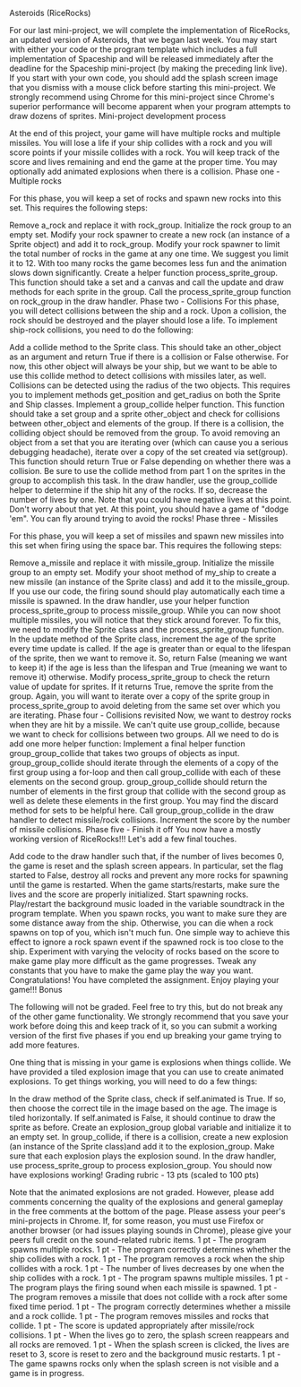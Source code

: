 Asteroids (RiceRocks)

For our last mini-project, we will complete the implementation of RiceRocks, an updated version of Asteroids,  that we began last week.  You may start with either your code or the program template which includes a full implementation of Spaceship and will be released immediately after the deadline for the Spaceship mini-project (by making the preceding link live).  If you start with your own code, you should add the splash screen image that you dismiss with a mouse click before starting this mini-project.  We strongly recommend using Chrome for this mini-project since Chrome's superior performance will become apparent when your program attempts to draw dozens of sprites.
Mini-project development process

At the end of this project, your game will have multiple rocks and multiple missiles.  You will lose a life if your ship collides with a rock and you will score points if your missile collides with a rock. You will keep track of the score and lives remaining and end the game at the proper time.  You may optionally add animated explosions when there is a collision.
Phase one -  Multiple rocks

For this phase, you will keep a set of rocks and spawn new rocks into this set.  This requires the following steps:

Remove a_rock and replace it with rock_group. Initialize the rock group to an empty set. Modify your rock spawner to create a new rock (an instance of a Sprite object) and add it to rock_group.
Modify your rock spawner to limit the total number of rocks in the game at any one time. We suggest you limit it to 12. With too many rocks the game becomes less fun and the animation slows down significantly.
Create a helper function process_sprite_group. This function should take a set and a canvas and call the update and draw methods for each sprite in the group.
Call the process_sprite_group function on rock_group in the draw handler.
Phase two - Collisions
For this phase, you will detect collisions between the ship and a rock. Upon a collision, the rock should be destroyed and the player should lose a life. To implement ship-rock collisions, you need to do the following:

Add a collide method to the Sprite class. This should take an other_object as an argument and return True if there is a collision or False otherwise. For now, this other object will always be your ship, but we want to be able to use this collide method to detect collisions with missiles later, as well. Collisions can be detected using the radius of the two objects. This requires you to implement methods get_position and get_radius on both the Sprite and Ship classes.
Implement a group_collide helper function. This function should take a set group and a sprite other_object and check for collisions between other_object and elements of the group. If there is a collision, the colliding object should be removed from the group. To avoid removing an object from a set that you are iterating over (which can cause you a serious debugging headache), iterate over a copy of the set created via set(group). This function should return True or False depending on whether there was a collision. Be sure to use the collide method from part 1 on the sprites in the group to accomplish this task.
In the draw handler, use the group_collide helper to determine if the ship hit any of the rocks. If so, decrease the number of lives by one. Note that you could have negative lives at this point. Don't worry about that yet.
At this point, you should have a game of "dodge 'em". You can fly around trying to avoid the rocks!
Phase three - Missiles

For this phase, you will keep a set of missiles and spawn new missiles into this set when firing using the space bar. This requires the following steps:

Remove a_missile and replace it with missile_group.  Initialize the missile group to an empty set.  Modify your shoot method of my_ship to create a new missile (an instance of the Sprite class) and add it to the missile_group. If you use our code, the firing sound should play automatically each time a missile is spawned.
In the draw handler, use your helper function process_sprite_group to process missile_group. While you can now shoot multiple missiles, you will notice that they stick around forever. To fix this, we need to modify the Sprite class and the process_sprite_group function.
In the update method of the Sprite class, increment the age of the sprite every time update is called. If the age is greater than or equal to the lifespan of the sprite, then we want to remove it. So, return False (meaning we want to keep it) if the age is less than the lifespan and True (meaning we want to remove it) otherwise.
Modify process_sprite_group to check the return value of update for sprites. If it returns True, remove the sprite from the group. Again, you will want to iterate over a copy of the sprite group in process_sprite_group to avoid deleting from the same set over which you are iterating.
Phase four - Collisions revisited Now, we want to destroy rocks when they are hit by a missile. We can't quite use group_collide, because we want to check for collisions between two groups. All we need to do is add one more helper function:
Implement a final helper function group_group_collide that takes two groups of objects as input. group_group_collide should iterate through the elements of a copy of the first group using a for-loop and then call group_collide with each of these elements on the second group. group_group_collide should return the number of elements in the first group that collide with the second group as well as delete these elements in the first group. You may find the discard method for sets to be helpful here.
Call group_group_collide in the draw handler to detect missile/rock collisions. Increment the score by the number of missile collisions.
Phase five - Finish it off
You now have a mostly working version of RiceRocks!!! Let's add a few final touches.

Add code to the draw handler such that, if the number of lives becomes 0, the game is reset and the splash screen appears. In particular, set the flag started to False, destroy all rocks and prevent any more rocks for spawning until the game is restarted.
When the game starts/restarts, make sure the lives and the score are properly initialized. Start spawning rocks. Play/restart the background music loaded in the variable soundtrack in the program template.
When you spawn rocks, you want to make sure they are some distance away from the ship. Otherwise, you can die when a rock spawns on top of you, which isn't much fun. One simple way to achieve this effect to ignore a rock spawn event if the spawned rock is too close to the ship.
Experiment with varying the velocity of rocks based on the score to make game play more difficult as the game progresses.
Tweak any constants that you have to make the game play the way you want.
Congratulations! You have completed the assignment. Enjoy playing your game!!!
Bonus

The following will not be graded. Feel free to try this, but do not break any of the other game functionality. We strongly recommend that you save your work before doing this and keep track of it, so you can submit a working version of the first five phases if you end up breaking your game trying to add more features.

One thing that is missing in your game is explosions when things collide. We have provided a tiled explosion image that you can use to create animated explosions. To get things working, you will need to do a few things:

In the draw method of the Sprite class, check if self.animated is True. If so, then choose the correct tile in the image based on the age. The image is tiled horizontally. If self.animated is False, it should continue to draw the sprite as before.
Create an explosion_group global variable and initialize it to an empty set.
In group_collide, if there is a collision, create a new explosion (an instance of the Sprite class)and add it to the explosion_group. Make sure that each explosion plays the explosion sound.
In the draw handler, use process_sprite_group to process explosion_group.
You should now have explosions working!
Grading rubric - 13 pts (scaled to 100 pts)

Note that the animated explosions are not graded. However, please add comments concerning the quality of the explosions and general gameplay in the free comments at the bottom of the page. Please assess your peer's mini-projects in Chrome. If, for some reason, you must use Firefox or another browser (or had issues playing sounds in Chrome), please give your peers full credit on the sound-related rubric items.
1 pt - The program spawns multiple rocks.
1 pt - The program correctly determines whether the ship collides with a rock.
1 pt - The program removes a rock when the ship collides with a rock.
1 pt - The number of lives decreases by one when the ship collides with a rock.
1 pt - The program spawns multiple missiles.
1 pt - The program plays the firing sound when each missile is spawned.
1 pt - The program removes a missile that does not collide with a rock after some fixed time period.
1 pt - The program correctly determines whether a missile and a rock collide.
1 pt - The program removes missiles and rocks that collide.
1 pt - The score is updated appropriately after missile/rock collisions.
1 pt - When the lives go to zero, the splash screen reappears and all rocks are removed.
1 pt - When the splash screen is clicked, the lives are reset to 3, score is reset to zero and the background music restarts.
1 pt - The game spawns rocks only when the splash screen is not visible and a game is in progress.